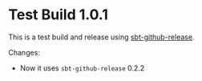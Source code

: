 # Test Build 1.0.1
This is a test build and release using [sbt-github-release](/ohnosequences/sbt-github-release).

Changes:
* Now it uses `sbt-github-release` 0.2.2

